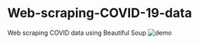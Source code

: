 # Web-scraping-COVID-19-data
Web scraping COVID data using Beautiful Soup 
![demo](https://github.com/aakriti-aggarwal-11/Web-scraping-COVID-19-data/blob/master/Graphs.gif?raw=true)
